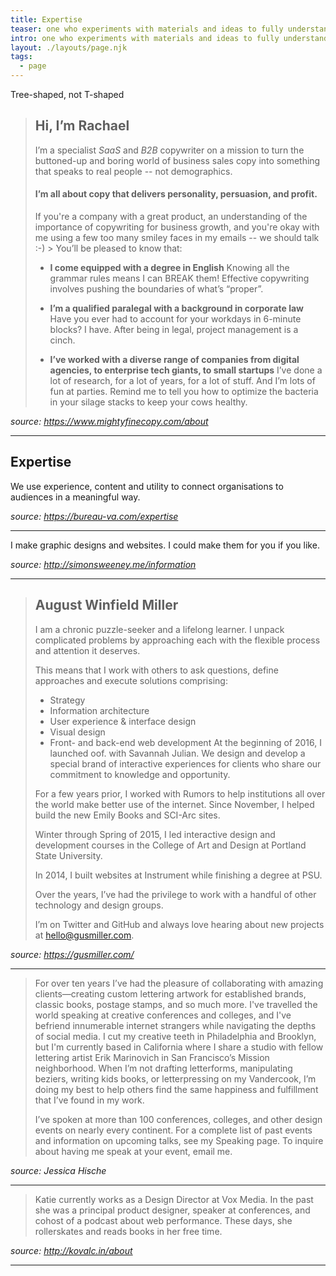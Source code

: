 ```yaml
---
title: Expertise
teaser: one who experiments with materials and ideas to fully understand their capacities, and who further iterates on their learning to find better solutions to current problems.
intro: one who experiments with materials and ideas to fully understand their capacities, and who further iterates on their learning to find better solutions to current problems.
layout: ./layouts/page.njk
tags:
  - page
---
```


Tree-shaped, not T-shaped

> ## Hi, I’m Rachael
>
> I’m a specialist _SaaS_ and _B2B_ copywriter on a mission to turn the buttoned-up and boring world of business sales copy into something that speaks to real people -- not demographics.
>
> #### I’m all about copy that delivers personality, persuasion, and profit.
>
> If you're a company with a great product, an understanding of the importance of copywriting for business growth, and you're okay with me using a few too many smiley faces in my emails -- we should talk :-)
> ‍>
> You’ll be pleased to know that:
>
> - **I come equipped with a degree in English**
>   ‍Knowing all the grammar rules means I can BREAK them! Effective copywriting involves pushing the boundaries of what’s “proper”.
>
> - **I’m a qualified paralegal with a background in corporate law**
>   Have you ever had to account for your workdays in 6-minute blocks? I have. After being in legal, project management is a cinch.
>
> - **I’ve worked with a diverse range of companies from digital agencies, to enterprise tech giants, to small startups**
>   I’ve done a lot of research, for a lot of years, for a lot of stuff. And I’m lots of fun at parties. Remind me to tell you how to optimize the bacteria in your silage stacks to keep your cows healthy.

_source: https://www.mightyfinecopy.com/about_

---

## Expertise

We use experience, content and utility to connect organisations to audiences in a meaningful way.

_source: https://bureau-va.com/expertise_

---

I make graphic designs and websites. I could make them for you if you like.

_source: http://simonsweeney.me/information_

---

> ## August Winfield Miller
>
> I am a chronic puzzle-seeker and a lifelong learner. I unpack complicated problems by approaching each with the flexible process and attention it deserves.
>
> This means that I work with others to ask questions, define approaches and execute solutions comprising:
>
> - Strategy
> - Information architecture
> - User experience & interface design
> - Visual design
> - Front- and back-end web development
>   At the beginning of 2016, I launched oof. with Savannah Julian. We design and develop a special brand of interactive experiences for clients who share our commitment to knowledge and opportunity.
>
> For a few years prior, I worked with Rumors to help institutions all over the world make better use of the internet. Since November, I helped build the new Emily Books and SCI-Arc sites.
>
> Winter through Spring of 2015, I led interactive design and development courses in the College of Art and Design at Portland State University.
>
> In 2014, I built websites at Instrument while finishing a degree at PSU.
>
> Over the years, I’ve had the privilege to work with a handful of other technology and design groups.
>
> I’m on Twitter and GitHub and always love hearing about new projects at hello@gusmiller.com.

_source: https://gusmiller.com/_

---

> For over ten years I’ve had the pleasure of collaborating with amazing clients—creating custom lettering artwork for established brands, classic books, postage stamps, and so much more. I've travelled the world speaking at creative conferences and colleges, and I've befriend innumerable internet strangers while navigating the depths of social media. I cut my creative teeth in Philadelphia and Brooklyn, but I'm currently based in California where I share a studio with fellow lettering artist Erik Marinovich in San Francisco’s Mission neighborhood. When I’m not drafting letterforms, manipulating beziers, writing kids books, or letterpressing on my Vandercook, I’m doing my best to help others find the same happiness and fulfillment that I’ve found in my work.
>
> I’ve spoken at more than 100 conferences, colleges, and other design events on nearly every continent. For a complete list of past events and information on upcoming talks, see my Speaking page. To inquire about having me speak at your event, email me.

_source: Jessica Hische_

---

> Katie currently works as a Design Director at Vox Media. In the past she was a principal product designer, speaker at conferences, and cohost of a podcast about web performance. These days, she rollerskates and reads books in her free time.

_source: http://kovalc.in/about_

---
